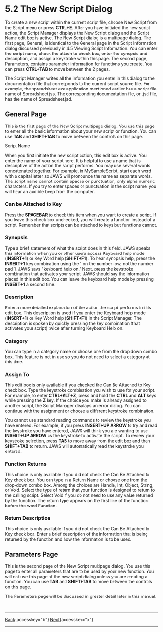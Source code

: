 # 5.2 The New Script Dialog

To create a new script within the current script file, choose New Script
from the Script menu or press **CTRL+E**. After you have initiated the
new script action, the Script Manager displays the New Script dialog and
the Script Name edit box is active. The New Script dialog is a multipage
dialog. The first page, General, is identical to the General page in the
Script Information dialog discussed previously in 4.5 Viewing Script
Information. You can enter the script name, check the attach to check
box, enter the synopsis and description, and assign a keystroke within
this page. The second page, Parameters, contains parameter information
for functions you create. You can press **CTRL+TAB** to move between the
2 pages.

The Script Manager writes all the information you enter in this dialog
to the documentation file that corresponds to the current script source
file. For example, the spreadsheet.exe application mentioned earlier has
a script file name of Spreadsheet.jss. The corresponding documentation
file, or .jsd file, has the name of Spreadsheet.jsd.

## General Page

This is the first page of the New Script multipage dialog. You use this
page to enter all the basic information about your new script or
function. You can use **TAB** and **SHIFT+TAB** to move between the
controls on this page.

Script Name

When you first initiate the new script action, this edit box is active.
You enter the name of your script here. It is helpful to use a name that
is descriptive of the action the script performs. You may use several
words concatenated together. For example, in MySampleScript, start each
word with a capital letter so JAWS will pronounce the name as separate
words. The script name cannot contain spaces or punctuation, only alpha
numeric characters. If you try to enter spaces or punctuation in the
script name, you will hear an audible beep from the computer.

### Can be Attached to Key

Press the **SPACEBAR** to check this item when you want to create a
script. If you leave this check box unchecked, you will create a
function instead of a script. Remember that scripts can be attached to
keys but functions cannot.

### Synopsis

Type a brief statement of what the script does in this field. JAWS
speaks this information when you or other users access Keyboard help
mode (**INSERT+1**) or Key Word help (**SHIFT+F1**). To hear synopsis
help, press the **INSERT+1** key combination using the 1 on the number
row, not the number pad 1. JAWS says \"keyboard help on.\" Next, press
the keystroke combination that activates your script. JAWS should say
the information placed in this edit box. You can leave the keyboard help
mode by pressing **INSERT+1** a second time.

### Description

Enter a more detailed explanation of the action the script performs in
this edit box. This description is used if you enter the Keyboard help
mode (**INSERT+1**) or Key Word help (**SHIFT+F1**) in the Script
Manager. The description is spoken by quickly pressing the key
combination (that activates your script) twice after turning Keyboard
Help on.

### Category

You can type in a category name or choose one from the drop down combo
box. This feature is not in use so you do not need to select a category
at this time.

### Assign To

This edit box is only available if you checked the Can Be Attached to
Key check box. Type the keystroke combination you wish to use for your
script. For example, to enter **CTRL+ALT+Z**, press and hold the
**CTRL** and **ALT** keys while pressing the **Z** key. If the choice
you make is already assigned to another script, the Script Manager
displays an error dialog. You can continue with the assignment or choose
a different keystroke combination.

You cannot use standard reading commands to review the keystroke you
have entered. For example, if you press **INSERT+UP ARROW** to try and
read the keystroke you have entered, JAWS will think you are wanting to
use **INSERT+UP ARROW** as the keystroke to activate the script. To
review your keystroke selection, press **TAB** to move away from the
edit box and then **SHIFT+TAB** to return. JAWS will automatically read
the keystroke you entered.

### Function Returns

This choice is only available if you did not check the Can Be Attached
to Key check box. You can type in a Return Name or choose one from the
drop-down combo box. Among the choices are Handle, Int, Object, String,
or Void. Select the type of return that your function is designed to
return to the calling script. Select Void if you do not need to use any
value returned by the function. The return type appears on the first
line of the function before the word Function.

### Return Description

This choice is only available if you did not check the Can Be Attached
to Key check box. Enter a brief description of the information that is
being returned by the function and how the information is to be used.

## Parameters Page

This is the second page of the New Script multipage dialog. You use this
page to enter all parameters that are to be used by your new function.
You will not use this page of the new script dialog unless you are
creating a function. You can use **TAB** and **SHIFT+TAB** to move
between the controls on this page.

The Parameters page will be discussed in greater detail later in this
manual.

 

  ---------------------------------------------------------- -- ------------------------------------------------
  [Back](javascript:window.history.go(-1);){accesskey="b"}      [Next](05-3_PartsOfAScript.htm){accesskey="x"}
  ---------------------------------------------------------- -- ------------------------------------------------
